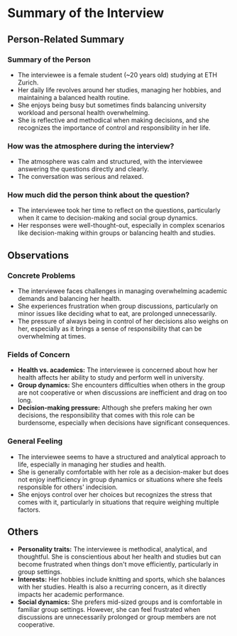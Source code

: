 # Summary of the Interview

## Person-Related Summary

### Summary of the Person
- The interviewee is a female student (~20 years old) studying at ETH Zurich.
- Her daily life revolves around her studies, managing her hobbies, and maintaining a balanced health routine.
- She enjoys being busy but sometimes finds balancing university workload and personal health overwhelming.
- She is reflective and methodical when making decisions, and she recognizes the importance of control and responsibility in her life.

### How was the atmosphere during the interview?
- The atmosphere was calm and structured, with the interviewee answering the questions directly and clearly.
- The conversation was serious and relaxed.

### How much did the person think about the question?
- The interviewee took her time to reflect on the questions, particularly when it came to decision-making and social group dynamics.
- Her responses were well-thought-out, especially in complex scenarios like decision-making within groups or balancing health and studies.

## Observations

### Concrete Problems
- The interviewee faces challenges in managing overwhelming academic demands and balancing her health.
- She experiences frustration when group discussions, particularly on minor issues like deciding what to eat, are prolonged unnecessarily.
- The pressure of always being in control of her decisions also weighs on her, especially as it brings a sense of responsibility that can be overwhelming at times.

### Fields of Concern
- **Health vs. academics:** The interviewee is concerned about how her health affects her ability to study and perform well in university.
- **Group dynamics:** She encounters difficulties when others in the group are not cooperative or when discussions are inefficient and drag on too long.
- **Decision-making pressure:** Although she prefers making her own decisions, the responsibility that comes with this role can be burdensome, especially when decisions have significant consequences.

### General Feeling
- The interviewee seems to have a structured and analytical approach to life, especially in managing her studies and health.
- She is generally comfortable with her role as a decision-maker but does not enjoy inefficiency in group dynamics or situations where she feels responsible for others' indecision.
- She enjoys control over her choices but recognizes the stress that comes with it, particularly in situations that require weighing multiple factors.

## Others
- **Personality traits:** The interviewee is methodical, analytical, and thoughtful. She is conscientious about her health and studies but can become frustrated when things don't move efficiently, particularly in group settings.
- **Interests:** Her hobbies include knitting and sports, which she balances with her studies. Health is also a recurring concern, as it directly impacts her academic performance.
- **Social dynamics:** She prefers mid-sized groups and is comfortable in familiar group settings. However, she can feel frustrated when discussions are unnecessarily prolonged or group members are not cooperative.